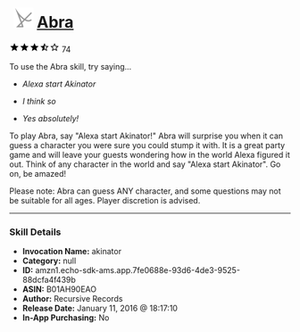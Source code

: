 # &nbsp;<img src="skill_icon" alt="Abra icon" width="36"> [Abra](http://alexa.amazon.com/#skills/amzn1.echo-sdk-ams.app.7fe0688e-93d6-4de3-9525-88dcfa4f439b)
![3.8 stars](../../images/ic_star_black_18dp_1x.png)![3.8 stars](../../images/ic_star_black_18dp_1x.png)![3.8 stars](../../images/ic_star_black_18dp_1x.png)![3.8 stars](../../images/ic_star_half_black_18dp_1x.png)![3.8 stars](../../images/ic_star_border_black_18dp_1x.png) 74

To use the Abra skill, try saying...

* *Alexa start Akinator*

* *I think so*

* *Yes absolutely!*

To play Abra, say "Alexa start Akinator!" Abra will surprise you when it can guess a character you were sure you could stump it with. It is a great party game and will leave your guests wondering how in the world Alexa figured it out. Think of any character in the world and say "Alexa start Akinator". Go on, be amazed!

Please note: Abra can guess ANY character, and some questions may not be suitable for all ages. Player discretion is advised.

***

### Skill Details

* **Invocation Name:** akinator
* **Category:** null
* **ID:** amzn1.echo-sdk-ams.app.7fe0688e-93d6-4de3-9525-88dcfa4f439b
* **ASIN:** B01AH90EAO
* **Author:** Recursive Records
* **Release Date:** January 11, 2016 @ 18:17:10
* **In-App Purchasing:** No
